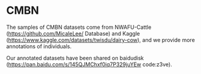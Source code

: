 # CMBN
The samples of CMBN datasets come from NWAFU-Cattle (https://github.com/MicaleLee/
Database) and Kaggle (https://www.kaggle.com/datasets/twisdu/dairy-cow), and we provide more annotations of individuals.

Our annotated datasets have been shared on baidudisk (https://pan.baidu.com/s/145QJMChxf0iq7P329juYEw code:z3ve).
